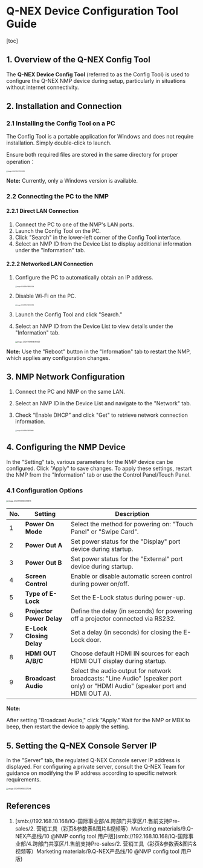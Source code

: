 # Q-NEX Device Configuration Tool Guide

[toc]

## 1. Overview of the Q-NEX Config Tool

The **Q-NEX Device Config Tool** (referred to as the Config Tool) is used to configure the Q-NEX NMP device during setup, particularly in situations without internet connectivity.



## 2. Installation and Connection

### 2.1 Installing the Config Tool on a PC

The Config Tool is a portable application for Windows and does not require installation. Simply double-click to launch. 

Ensure both required files are stored in the same directory for proper operation：

<img src="./img/image-20241104181525085.png" alt="image-20241104181525085" style="zoom: 25%;" /> 

**Note:** Currently, only a Windows version is available.



### 2.2 Connecting the PC to the NMP



#### 2.2.1 Direct LAN Connection

1. Connect the PC to one of the NMP's LAN ports.
2. Launch the Config Tool on the PC.
3. Click "Search" in the lower-left corner of the Config Tool interface.
4. Select an NMP ID from the Device List to display additional information under the "Information" tab.



#### 2.2.2  Networked LAN Connection

1. Configure the PC to automatically obtain an IP address.

   <img src="./img/image-20241104181822226.png" alt="image-20241104181822226" style="zoom:25%;" /> 

2. Disable Wi-Fi on the PC.

   <img src="./img/image-20241104182054156.png" alt="image-20241104182054156" style="zoom:25%;" /> 

3. Launch the Config Tool and click "Search."

4. Select an NMP ID from the Device List to view details under the "Information" tab.

   <img src="./img/image-20241104181640920.png" alt="image-20241104181640920" style="zoom: 33%;" /> 

**Note:** Use the "Reboot" button in the "Information" tab to restart the NMP, which applies any configuration changes.



## 3. NMP Network Configuration

1. Connect the PC and NMP on the same LAN.

2. Select an NMP ID in the Device List and navigate to the "Network" tab.

3. Check “Enable DHCP” and click "Get" to retrieve network connection information.

   <img src="./img/image-20241104182141680.png" alt="image-20241104182141680" style="zoom:25%;" />  



## 4. Configuring the NMP Device

In the "Setting" tab, various parameters for the NMP device can be configured. Click "Apply" to save changes. To apply these settings, restart the NMP from the "Information" tab or use the Control Panel/Touch Panel.

### 4.1 Configuration Options

<img src="./img/image-20241104182203973.png" alt="image-20241104182203973" style="zoom:33%;" />  

| No.  | Setting                   | Description                                                  |
| ---- | ------------------------- | ------------------------------------------------------------ |
| 1    | **Power On Mode**         | Select the method for powering on: "Touch Panel" or "Swipe Card". |
| 2    | **Power Out A**           | Set power status for the "Display" port device during startup. |
| 3    | **Power Out B**           | Set power status for the "External" port device during startup. |
| 4    | **Screen Control**        | Enable or disable automatic screen control during power on/off. |
| 5    | **Type of E-Lock**        | Set the E-Lock status during power-up.                       |
| 6    | **Projector Power Delay** | Define the delay (in seconds) for powering off a projector connected via RS232. |
| 7    | **E-Lock Closing Delay**  | Set a delay (in seconds) for closing the E-Lock door.        |
| 8    | **HDMI OUT A/B/C**        | Choose default HDMI IN sources for each HDMI OUT display during startup. |
| 9    | **Broadcast Audio**       | Select the audio output for network broadcasts: "Line Audio" (speaker port only) or "HDMI Audio" (speaker port and HDMI OUT A). |

**Note:** 

After setting "Broadcast Audio," click "Apply." Wait for the NMP or MBX to beep, then restart the device to apply the setting.



## 5. Setting the Q-NEX Console Server IP

In the "Server" tab, the regulated Q-NEX Console server IP address is displayed. For configuring a private server, consult the Q-NEX Team for guidance on modifying the IP address according to specific network requirements.

<img src="./img/image-20241104182227248.png" alt="image-20241104182227248" style="zoom: 33%;" /> 



## References

1. [smb://192.168.10.168/IQ-国际事业部/4.跨部门共享区/1.售前支持Pre-sales/2. 营销工具（彩页&参数表&图片&视频等）Marketing materials/9.Q-NEX产品线/10 @NMP config tool 用户版](smb://192.168.10.168/IQ-国际事业部/4.跨部门共享区/1.售前支持Pre-sales/2. 营销工具（彩页&参数表&图片&视频等）Marketing materials/9.Q-NEX产品线/10 @NMP config tool 用户版)